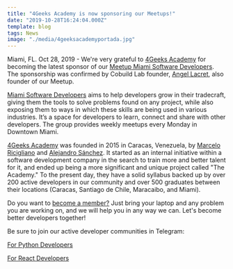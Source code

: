 ```yaml
---
title: "4Geeks Academy is now sponsoring our Meetups!"
date: "2019-10-28T16:24:04.000Z"
template: blog
tags: News
image: "./media/4geeksacademyportada.jpg"
---
```

Miami, FL. Oct 28, 2019 - We're very grateful to <a href="https://www.4geeksacademy.co/es/inicio/" target="_blank">4Geeks Academy</a> for becoming the latest sponsor of our <a href="https://www.meetup.com/Miami-Software-Developers/" target="_blank">Meetup Miami Software Developers</a>. The sponsorship was confirmed by Cobuild Lab founder, <a href="https://www.linkedin.com/in/alacret/" target="_blank">Angel Lacret</a>, also founder of our Meetup. 

<a href="https://www.meetup.com/Miami-Software-Developers/" target="_blank">Miami Software Developers</a> aims to help developers grow in their tradecraft, giving them the tools to solve problems found on any project, while also exposing them to ways in which these skills are being used in various industries. It’s a space for developers to learn, connect and share with other developers. The group provides weekly meetups every Monday in Downtown Miami.

<a href="https://www.4geeksacademy.co/es/inicio/" target="_blank">4Geeks Academy</a> was founded in 2015 in Caracas, Venezuela, by <a href="https://www.linkedin.com/in/marcelo-ricigliano-32440379" target="_blank">Marcelo Ricigliano</a> and <a href="https://www.linkedin.com/in/alesanchezr/" target="_blank">Alejandro Sánchez</a>. It started as an internal initiative within a software development company in the search to train more and better talent for it, and ended up being a more significant and unique project called "The Academy." To the present day, they have a solid syllabus backed up by over 200 active developers in our community and over 500 graduates between their locations (Caracas, Santiago de Chile, Maracaibo, and Miami). 


Do you want to <a href="https://www.meetup.com/Miami-Software-Developers/discussions/" target="_blank">become a member?</a> Just bring your laptop and any problem you are working on, and we will help you in any way we can. Let's become better developers together!
 
Be sure to join our active developer communities in Telegram:

<a href="https://t.me/PythonMiami" target="_blank">For Python Developers</a> 

<a href="https://t.me/ReactMiami" target="_blank">For React Developers</a> 
